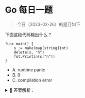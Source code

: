 # Go 每日一题

> 今日（2023-02-26）的题目如下

下面这段代码输出什么？

```golang
func main() {
    s := make(map[string]int)
    delete(s, "h")
    fmt.Println(s["h"])
}
```

- A. runtime panic
- B. 0
- C. compilation error

<details>
<summary style="cursor: pointer">🔑 答案解析：</summary>
<div>

参考答案及解析：B。

删除 map 不存在的键值对时，不会报错，相当于没有任何作用；获取不存在的减值对时，返回值类型对应的零值，所以返回 0。

</div>
</details>
